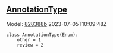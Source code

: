 ## [AnnotationType](https://github.com/spdx/spdx-3-model/blob/main/model/Core/Vocabularies/AnnotationType.md)
Model: [828388b](https://github.com/spdx/spdx-3-model/commit/828388b98c2374f1af6b760ab87fee0d4a11e3f4) 2023-07-05T10:09:48Z
```
class AnnotationType(Enum):
    other = 1
    review = 2
```
